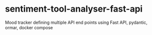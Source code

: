 # sentiment-tool-analyser-fast-api
Mood tracker defining multiple API end points using Fast API, pydantic, ormar, docker compose
